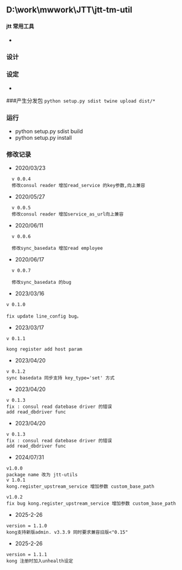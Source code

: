 ## D:\work\mwwork\JTT\jtt-tm-util
#### jtt 常用工具
* 

### 设计


### 设定
*

###产生分发包
``
python setup.py sdist
twine upload dist/*
``
### 运行
* python setup.py sdist build
* python setup.py install


### 修改记录
* 2020/03/23
```text
  v 0.0.4
  修改consul reader 增加read_service 的key参数,向上兼容 

```
* 2020/05/27
```text
  v 0.0.5
  修改consul reader 增加service_as_url向上兼容 

```

* 2020/06/11
```text
  v 0.0.6
  
  修改sync_basedata 增加read employee
```

* 2020/06/17
```text
  v 0.0.7
  
  修改sync_basedata 的bug
```

* 2023/03/16
```text
v 0.1.0

fix update line_config bug。
```
* 2023/03/17
```text
v 0.1.1

kong register add host param
```
* 2023/04/20
```text
v 0.1.2
sync basedata 同步支持 key_type='set' 方式
```

* 2023/04/20
```text
v 0.1.3
fix : consul read datebase driver 的错误
add read_dbdriver func
```

* 2023/04/20
```text
v 0.1.3
fix : consul read datebase driver 的错误
add read_dbdriver func
```

* 2024/07/31

```
v1.0.0
package name 改为 jtt-utils
v 1.0.1
kong.register_upstream_service 增加参数 custom_base_path 

v1.0.2
fix bug kong.register_upstream_service 增加参数 custom_base_path 
```

* 2025-2-26
```
version = 1.1.0
kong支持新版admin. v3.3.9 同时要求兼容旧版<"0.15"
```

* 2025-2-26
```
version = 1.1.1
kong 注册时加入unhealth设定
```